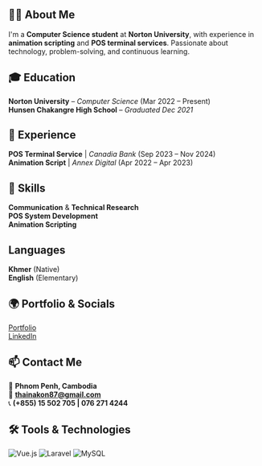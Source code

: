 ## 👨‍💻 About Me
I'm a **Computer Science student** at **Norton University**, with experience in **animation scripting** and **POS terminal services**. Passionate about technology, problem-solving, and continuous learning.

## 🎓 Education
 **Norton University** – *Computer Science* (Mar 2022 – Present)  
 **Hunsen Chakangre High School** – *Graduated Dec 2021*

## 💼 Experience
 **POS Terminal Service** | *Canadia Bank* (Sep 2023 – Nov 2024)  
 **Animation Script** | *Annex Digital* (Apr 2022 – Apr 2023)

## 🔧 Skills
 **Communication** & **Technical Research**  
 **POS System Development**  
 **Animation Scripting**

##  Languages
 **Khmer** (Native)  
 **English** (Elementary)

## 🌍 Portfolio & Socials
 [Portfolio](https://portfolio-thaina-tau.vercel.app/)  
 [LinkedIn](https://www.linkedin.com/in/kon-thaina-5b30922aa/)

## 📫 Contact Me
📍 **Phnom Penh, Cambodia**  
📧 **thainakon87@gmail.com**  
📞 **(+855) 15 502 705 | 076 271 4244**

## 🛠️ Tools & Technologies
 ![Vue.js](https://img.shields.io/badge/Vue.js-4FC08D?logo=vue.js&logoColor=white)
 ![Laravel](https://img.shields.io/badge/Laravel-FF2D20?logo=laravel&logoColor=white)
 ![MySQL](https://img.shields.io/badge/MySQL-4479A1?logo=mysql&logoColor=white)
